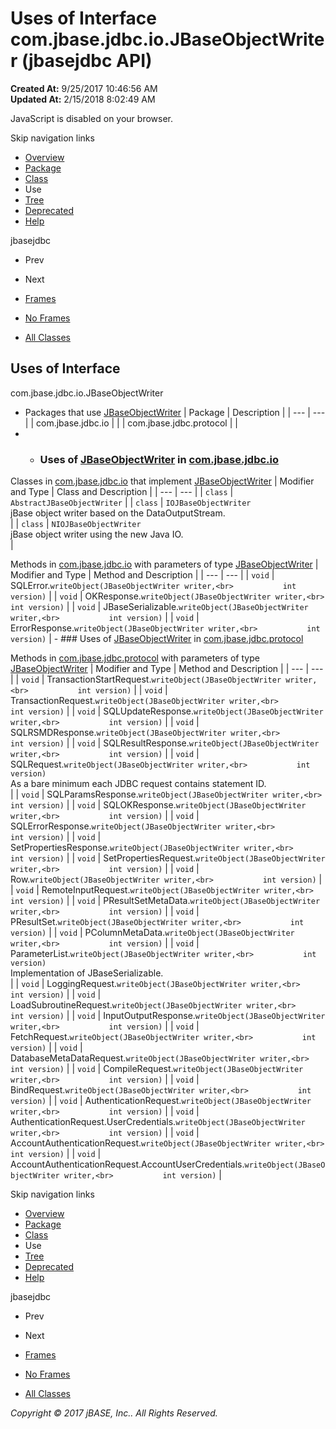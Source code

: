 # Uses of Interface com.jbase.jdbc.io.JBaseObjectWriter (jbasejdbc   API)

**Created At:** 9/25/2017 10:46:56 AM  
**Updated At:** 2/15/2018 8:02:49 AM  

<!--<br>    try {<br>        if (location.href.indexOf('is-external=true') == -1) {<br>            parent.document.title="Uses of Interface com.jbase.jdbc.io.JBaseObjectWriter (jbasejdbc   API)";<br>        }<br>    }<br>    catch(err) {<br>    }<br>//-->
JavaScript is disabled on your browser.

Skip navigation links

- [Overview](../../../../../overview-summary.html)
- [Package](/39232-io/com_jbase_jdbc_io_package-summary)
- [Class](/39232-io/com_jbase_jdbc_io_jbaseobjectwriter "interface in com.jbase.jdbc.io")
- Use
- [Tree](/39232-io/com_jbase_jdbc_io_package-tree)
- [Deprecated](../../../../../deprecated-list.html)
- [Help](../../../../../help-doc.html)


jbasejdbc <br>

- Prev
- Next


- [Frames](../../../../../index.html?com/jbase/jdbc/io/class-use//39235-class-use/com_jbase_jdbc_io_class-use_JBaseObjectWriter)
- [No Frames](/39235-class-use/com_jbase_jdbc_io_class-use_JBaseObjectWriter)


- [All Classes](../../../../../allclasses-noframe.html)


<!--<br>  allClassesLink = document.getElementById("allclasses\_navbar\_top");<br>  if(window==top) {<br>    allClassesLink.style.display = "block";<br>  }<br>  else {<br>    allClassesLink.style.display = "none";<br>  }<br>  //-->

## Uses of Interface
com.jbase.jdbc.io.JBaseObjectWriter

- Packages that use [JBaseObjectWriter](/39232-io/com_jbase_jdbc_io_jbaseobjectwriter "interface in com.jbase.jdbc.io") | Package | Description |
| --- | --- |
| com.jbase.jdbc.io |   |
| com.jbase.jdbc.protocol |   |
- - ### Uses of [JBaseObjectWriter](/39232-io/com_jbase_jdbc_io_jbaseobjectwriter "interface in com.jbase.jdbc.io") in [com.jbase.jdbc.io](/39232-io/com_jbase_jdbc_io_package-summary)


Classes in [com.jbase.jdbc.io](/39232-io/com_jbase_jdbc_io_package-summary) that implement [JBaseObjectWriter](/39232-io/com_jbase_jdbc_io_jbaseobjectwriter "interface in com.jbase.jdbc.io") | Modifier and Type | Class and Description |
| --- | --- |
| `class` | `AbstractJBaseObjectWriter`  |
| `class` | `IOJBaseObjectWriter`<br>jBase object writer based on the DataOutputStream.<br> |
| `class` | `NIOJBaseObjectWriter`<br>jBase object writer using the new Java IO.<br> |



Methods in [com.jbase.jdbc.io](/39232-io/com_jbase_jdbc_io_package-summary) with parameters of type [JBaseObjectWriter](/39232-io/com_jbase_jdbc_io_jbaseobjectwriter "interface in com.jbase.jdbc.io") | Modifier and Type | Method and Description |
| --- | --- |
| `void` | SQLError.`writeObject(JBaseObjectWriter writer,<br>           int version)`  |
| `void` | OKResponse.`writeObject(JBaseObjectWriter writer,<br>           int version)`  |
| `void` | JBaseSerializable.`writeObject(JBaseObjectWriter writer,<br>           int version)`  |
| `void` | ErrorResponse.`writeObject(JBaseObjectWriter writer,<br>           int version)`  |
    - ### Uses of [JBaseObjectWriter](/39232-io/com_jbase_jdbc_io_jbaseobjectwriter "interface in com.jbase.jdbc.io") in [com.jbase.jdbc.protocol](/39240-protocol/com_jbase_jdbc_protocol_package-summary)


Methods in [com.jbase.jdbc.protocol](/39240-protocol/com_jbase_jdbc_protocol_package-summary) with parameters of type [JBaseObjectWriter](/39232-io/com_jbase_jdbc_io_jbaseobjectwriter "interface in com.jbase.jdbc.io") | Modifier and Type | Method and Description |
| --- | --- |
| `void` | TransactionStartRequest.`writeObject(JBaseObjectWriter writer,<br>           int version)`  |
| `void` | TransactionRequest.`writeObject(JBaseObjectWriter writer,<br>           int version)`  |
| `void` | SQLUpdateResponse.`writeObject(JBaseObjectWriter writer,<br>           int version)`  |
| `void` | SQLRSMDResponse.`writeObject(JBaseObjectWriter writer,<br>           int version)`  |
| `void` | SQLResultResponse.`writeObject(JBaseObjectWriter writer,<br>           int version)`  |
| `void` | SQLRequest.`writeObject(JBaseObjectWriter writer,<br>           int version)`<br>As a bare minimum each JDBC request contains statement ID.<br> |
| `void` | SQLParamsResponse.`writeObject(JBaseObjectWriter writer,<br>           int version)`  |
| `void` | SQLOKResponse.`writeObject(JBaseObjectWriter writer,<br>           int version)`  |
| `void` | SQLErrorResponse.`writeObject(JBaseObjectWriter writer,<br>           int version)`  |
| `void` | SetPropertiesResponse.`writeObject(JBaseObjectWriter writer,<br>           int version)`  |
| `void` | SetPropertiesRequest.`writeObject(JBaseObjectWriter writer,<br>           int version)`  |
| `void` | Row.`writeObject(JBaseObjectWriter writer,<br>           int version)`  |
| `void` | RemoteInputRequest.`writeObject(JBaseObjectWriter writer,<br>           int version)`  |
| `void` | PResultSetMetaData.`writeObject(JBaseObjectWriter writer,<br>           int version)`  |
| `void` | PResultSet.`writeObject(JBaseObjectWriter writer,<br>           int version)`  |
| `void` | PColumnMetaData.`writeObject(JBaseObjectWriter writer,<br>           int version)`  |
| `void` | ParameterList.`writeObject(JBaseObjectWriter writer,<br>           int version)`<br>Implementation of JBaseSerializable.<br> |
| `void` | LoggingRequest.`writeObject(JBaseObjectWriter writer,<br>           int version)`  |
| `void` | LoadSubroutineRequest.`writeObject(JBaseObjectWriter writer,<br>           int version)`  |
| `void` | InputOutputResponse.`writeObject(JBaseObjectWriter writer,<br>           int version)`  |
| `void` | FetchRequest.`writeObject(JBaseObjectWriter writer,<br>           int version)`  |
| `void` | DatabaseMetaDataRequest.`writeObject(JBaseObjectWriter writer,<br>           int version)`  |
| `void` | CompileRequest.`writeObject(JBaseObjectWriter writer,<br>           int version)`  |
| `void` | BindRequest.`writeObject(JBaseObjectWriter writer,<br>           int version)`  |
| `void` | AuthenticationRequest.`writeObject(JBaseObjectWriter writer,<br>           int version)`  |
| `void` | AuthenticationRequest.UserCredentials.`writeObject(JBaseObjectWriter writer,<br>           int version)`  |
| `void` | AccountAuthenticationRequest.`writeObject(JBaseObjectWriter writer,<br>           int version)`  |
| `void` | AccountAuthenticationRequest.AccountUserCredentials.`writeObject(JBaseObjectWriter writer,<br>           int version)`  |

Skip navigation links

- [Overview](../../../../../overview-summary.html)
- [Package](/39232-io/com_jbase_jdbc_io_package-summary)
- [Class](/39232-io/com_jbase_jdbc_io_jbaseobjectwriter "interface in com.jbase.jdbc.io")
- Use
- [Tree](/39232-io/com_jbase_jdbc_io_package-tree)
- [Deprecated](../../../../../deprecated-list.html)
- [Help](../../../../../help-doc.html)


jbasejdbc <br>

- Prev
- Next


- [Frames](../../../../../index.html?com/jbase/jdbc/io/class-use//39235-class-use/com_jbase_jdbc_io_class-use_JBaseObjectWriter)
- [No Frames](/39235-class-use/com_jbase_jdbc_io_class-use_JBaseObjectWriter)


- [All Classes](../../../../../allclasses-noframe.html)


<!--<br>  allClassesLink = document.getElementById("allclasses\_navbar\_bottom");<br>  if(window==top) {<br>    allClassesLink.style.display = "block";<br>  }<br>  else {<br>    allClassesLink.style.display = "none";<br>  }<br>  //-->

*Copyright © 2017 jBASE, Inc.. All Rights Reserved.*
